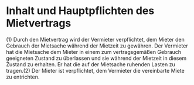 # Inhalt und Hauptpflichten des Mietvertrags

(1) Durch den Mietvertrag wird der Vermieter verpflichtet, dem Mieter den Gebrauch der Mietsache während der Mietzeit zu gewähren. Der Vermieter hat die Mietsache dem Mieter in einem zum vertragsgemäßen Gebrauch geeigneten Zustand zu überlassen und sie während der Mietzeit in diesem Zustand zu erhalten. Er hat die auf der Mietsache ruhenden Lasten zu tragen.(2) Der Mieter ist verpflichtet, dem Vermieter die vereinbarte Miete zu entrichten. 

